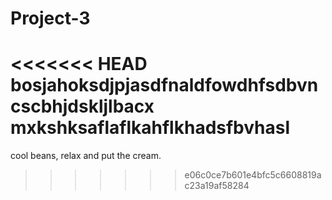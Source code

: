 # Project-3

<<<<<<< HEAD
bosjahoksdjpjasdfnaldfowdhfsdbvncscbhjdskljlbacx mxkshksaflaflkahflkhadsfbvhasl
=======
cool beans, relax and put the cream.
>>>>>>> e06c0ce7b601e4bfc5c6608819ac23a19af58284
